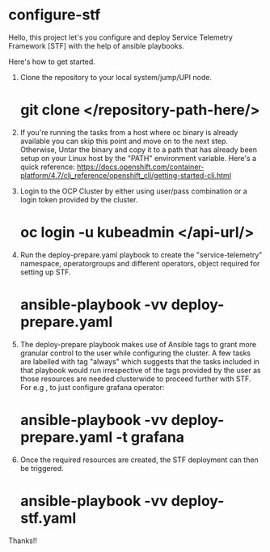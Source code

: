 # configure-stf

Hello, this project let's you configure and deploy Service Telemetry Framework [STF] with the help of ansible playbooks.

Here's how to get started.

1. Clone the repository to your local system/jump/UPI node.
   # git clone </repository-path-here/>

2. If you're running the tasks from a host where oc binary is already available you can skip this point and move on to the next step.
   Otherwise,
     Untar the binary and copy it to a path that has already been setup on your Linux host by the "PATH" environment variable.
     Here's a quick reference: https://docs.openshift.com/container-platform/4.7/cli_reference/openshift_cli/getting-started-cli.html

3. Login to the OCP Cluster by either using user/pass combination or a login token provided by the cluster.
   # oc login -u kubeadmin </api-url/>
  
4. Run the deploy-prepare.yaml playbook to create the "service-telemetry" namespace, operatorgroups and different operators, object required for setting up STF.
   # ansible-playbook -vv deploy-prepare.yaml
  
5. The deploy-prepare playbook makes use of Ansible tags to grant more granular control to the user while configuring the cluster. A few tasks are labelled with tag "always"
   which suggests that the tasks included in that playbook would run irrespective of the tags provided by the user as those resources are needed clusterwide to proceed
   further with STF.
   For e.g , to just configure grafana operator:
   # ansible-playbook -vv deploy-prepare.yaml -t grafana
  
6. Once the required resources are created, the STF deployment can then be triggered.
   # ansible-playbook -vv deploy-stf.yaml
  
Thanks!!
   

